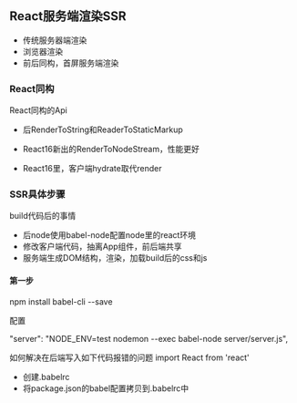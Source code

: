 

## React服务端渲染SSR

+ 传统服务器端渲染
+ 浏览器渲染
+ 前后同构，首屏服务端渲染

### React同构

React同构的Api

+ 后RenderToString和ReaderToStaticMarkup

+ React16新出的RenderToNodeStream，性能更好

+ React16里，客户端hydrate取代render


### SSR具体步骤
build代码后的事情

+ 后node使用babel-node配置node里的react环境
+ 修改客户端代码，抽离App组件，前后端共享
+ 服务端生成DOM结构，渲染，加载build后的css和js


#### 第一步

npm install babel-cli --save

配置

"server": "NODE_ENV=test nodemon --exec babel-node server/server.js",

如何解决在后端写入如下代码报错的问题
import React from 'react'

+ 创建.babelrc
+ 将package.json的babel配置拷贝到.babelrc中
